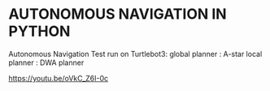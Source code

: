 # AUTONOMOUS NAVIGATION IN PYTHON

Autonomous Navigation Test run on Turtlebot3:
global planner : A-star
local planner : DWA planner 

https://youtu.be/oVkC_Z6I-0c
